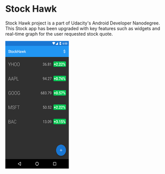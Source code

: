 # Stock Hawk

Stock Hawk project is a part of  Udacity's Android Developer Nanodegree. This Stock app has been upgraded with key features such as widgets and real-time graph for the user requested stock quote. 

<img src="images/stockhawk.png" width="200" height="400">
